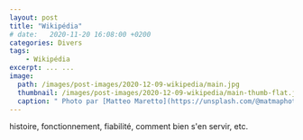 ```yaml
---
layout: post
title: "Wikipédia"
# date:   2020-11-20 16:08:00 +0200
categories: Divers
tags:
    - Wikipédia
excerpt: ... ...
image:
  path: /images/post-images/2020-12-09-wikipedia/main.jpg
  thumbnail: /images/post-images/2020-12-09-wikipedia/main-thumb-flat.jpg
  caption: " Photo par [Matteo Maretto](https://unsplash.com/@matmaphotos)"
---
```



histoire, fonctionnement, fiabilité, comment bien s'en servir, etc.